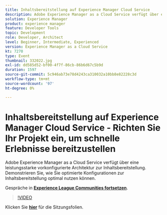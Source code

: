 ```yaml
---
title: Inhaltsbereitstellung auf Experience Manager Cloud Service
description: Adobe Experience Manager as a Cloud Service verfügt über eine leistungsstarke vorkonfigurierte Architektur zur Inhaltsbereitstellung. Demonstrieren Sie, wie Sie optimierte Konfigurationen zur Inhaltsbereitstellung optimal nutzen können. Diese Sitzung wurde im Rahmen des Adobe Developers Live-Inhaltsereignisses durchgeführt.
solution: Experience Manager
product: experience manager
feature: Developer Tools
topic: Development
role: Developer, Architect
level: Beginner, Intermediate, Experienced
version: Experience Manager as a Cloud Service
kt: 7270
type: Event
thumbnail: 332022.jpg
exl-id: dd585d52-bf00-4f7f-86cb-86b6d67c5b9d
duration: 1597
source-git-commit: 5c946ab73e78d4243ca310032a10bb8e82228c3d
workflow-type: tm+mt
source-wordcount: '97'
ht-degree: 0%

---
```


# Inhaltsbereitstellung auf Experience Manager Cloud Service - Richten Sie Ihr Projekt ein, um schnelle Erlebnisse bereitzustellen

Adobe Experience Manager as a Cloud Service verfügt über eine leistungsstarke vorkonfigurierte Architektur zur Inhaltsbereitstellung. Demonstrieren Sie, wie Sie optimierte Konfigurationen zur Inhaltsbereitstellung optimal nutzen können.

Gespräche in **[Experience League Communities fortsetzen](https://adobe.ly/36Yd3v6)**.

>[!VIDEO](https://video.tv.adobe.com/v/332022/?quality=12&learn=on&hidetitle=true)

Klicken Sie **[hier](/help/adobe-developers-live/assets/content-delivery-on-aemcs.pdf)** für die Sitzungsfolien.
